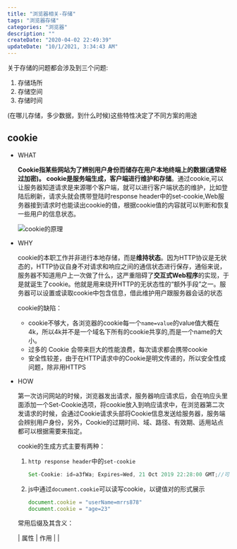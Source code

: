 ```yaml
---
title: "浏览器相关-存储"
tags: "浏览器存储"
categories: "浏览器"
description: ""
createDate: "2020-04-02 22:49:39"
updateDate: "10/1/2021, 3:34:43 AM"
---
```



关于存储的问题都会涉及到三个问题:

1. 存储场所
2. 存储空间
3. 存储时间

(在哪儿存储，多少数据，到什么时候)这些特性决定了不同方案的用途

## cookie

- WHAT

  **Cookie指某些网站为了辨别用户身份而储存在用户本地终端上的数据(通常经过加密)。 cookie是服务端生成，客户端进行维护和存储**。通过cookie,可以让服务器知道请求是来源哪个客户端，就可以进行客户端状态的维护，比如登陆后刷新，请求头就会携带登陆时response header中的set-cookie,Web服务器接到请求时也能读出cookie的值，根据cookie值的内容就可以判断和恢复一些用户的信息状态。

  ![cookie的原理](https://user-gold-cdn.xitu.io/2019/3/21/1699f22b7029ca14?imageView2/0/w/1280/h/960/format/webp/ignore-error/1)

- WHY

  cookie的本职工作并非进行本地存储，而是**维持状态**。因为HTTP协议是无状态的，HTTP协议自身不对请求和响应之间的通信状态进行保存，通俗来说，服务器不知道用户上一次做了什么，这严重阻碍了**交互式Web程序**的实现，于是就诞生了cookie。他就是用来绕开HTTP的无状态性的“额外手段”之一。服务器可以设置或读取cookie中包含信息，借此维护用户跟服务器会话的状态

  cookie的缺陷：

  - cookie不够大，各浏览器的cookie每一个`name=value`的value值大概在4k，所以4k并不是一个域名下所有的cookie共享的,而是一个name的大小。
  - 过多的 Cookie 会带来巨大的性能浪费，每次请求都会携带cookie
  - 安全性较差，由于在HTTP请求中的Cookie是明文传递的，所以安全性成问题，除非用HTTPS

- HOW

  第一次访问网站的时候，浏览器发出请求，服务器响应请求后，会在响应头里面添加一个Set-Cookie选项，将cookie放入到响应请求中，在浏览器第二次发请求的时候，会通过Cookie请求头部将Cookie信息发送给服务器，服务端会辨别用户身份，另外，Cookie的过期时间、域、路径、有效期、适用站点都可以根据需要来指定。

  cookie的生成方式主要有两种：

  1. `http response header`中的`set-cookie`

     ```js
     Set-Cookie: id=a3fWa; Expires=Wed, 21 Oct 2019 22:28:00 GMT;//可以指定一个特定的过期时间（Expires）或有效期（Max-Age）
     ```

  2. js中通过`document.cookie`可以读写cookie，以键值对的形式展示

     ```js
     document.cookie = "userName=mrrs878"
     document.cookie = "age=23"
     ```

  常用后缀及其含义：

  | 属性      | 作用                                                         |
  | 